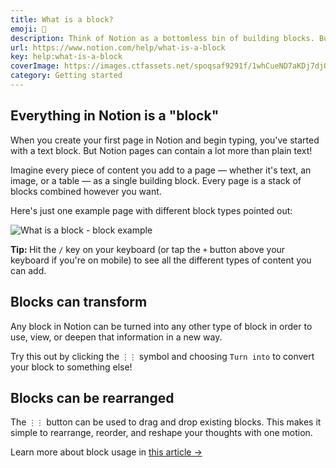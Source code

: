 ```yaml
---
title: What is a block?
emoji: 🧱
description: Think of Notion as a bottomless bin of building blocks. Build whatever you want, however you want! Every page you create in Notion will be composed of many "blocks," in the same way a LEGO castle is composed of many LEGO bricks 🧱
url: https://www.notion.com/help/what-is-a-block
key: help:what-is-a-block
coverImage: https://images.ctfassets.net/spoqsaf9291f/1whCueND7aKDj7djO0JXgq/cf9a7c16114c54ad9f780df7fbdbe7fa/What_is_a_block_-_hero_v2.png
category: Getting started
---
```


## Everything in Notion is a "block"

When you create your first page in Notion and begin typing, you've started with a text block. But Notion pages can contain a lot more than plain text!

Imagine every piece of content you add to a page — whether it's text, an image, or a table — as a single building block. Every page is a stack of blocks combined however you want.

Here's just one example page with different block types pointed out:

![What is a block - block example](https://images.ctfassets.net/spoqsaf9291f/63ECPZnP3YOcia7Jcc5Rnf/072c2e871e851151f25b9e5201a24623/whatisablock1.png)

**Tip:&#x20;**&#x48;it the `/` key on your keyboard (or tap the `+` button above your keyboard if you're on mobile) to see all the different types of content you can add.

## Blocks can transform

Any block in Notion can be turned into any other type of block in order to use, view, or deepen that information in a new way.

Try this out by clicking the `⋮⋮` symbol and choosing `Turn into` to convert your block to something else!

[](//videos.ctfassets.net/spoqsaf9291f/2DiOYKAi904jz53tJvfVwx/70d03b5f1e0ab12a69aab54b796cfc92/whatisablock2.mp4)

## Blocks can be rearranged

The `⋮⋮` button can be used to drag and drop existing blocks. This makes it simple to rearrange, reorder, and reshape your thoughts with one motion.

[](//videos.ctfassets.net/spoqsaf9291f/7Frnrb6PPUqSvJkCFFo0uP/b5e06e56509feaae28d4e4a000676512/whatisablock3__1_.mp4)

Learn more about block usage in [this article →](https://www.notion.com/help/understanding-block-usage)
